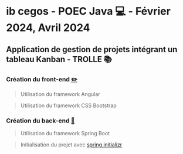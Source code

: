 # ib cegos - POEC Java :computer: - Février 2024, Avril 2024

## Application de gestion de projets intégrant un tableau Kanban - TROLLE :books:

### Création du front-end [:pencil2:](https://github.com/Poupiio/POEC_Fil_Rouge_Front/tree/main)
  > Utilisation du framework Angular

  > Utilisation du framework CSS Bootstrap
> 
### Création du back-end [:mag_right:](https://github.com/Poupiio/POEC_Fil_Rouge_Back/tree/main/fil_rouge_back/src/main/java/com/example/fil_rouge_back)
  > Utilisation du framework Spring Boot
 
  > Initialisation du projet avec [spring initializr](https://start.spring.io)

